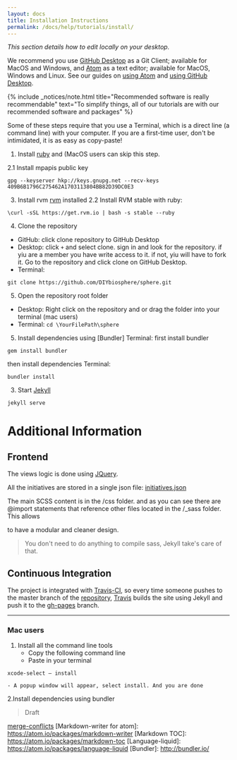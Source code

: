 ```yaml
---
layout: docs
title: Installation Instructions
permalink: /docs/help/tutorials/install/
---
```


_This section details how to edit locally on your desktop._

We recommend you use [GitHub Desktop] as a Git Client; available for MacOS and Windows, and [Atom] as a text editor; available for MacOS, Windows and Linux. See our guides on [using Atom] and [using GitHub Desktop].

{% include _notices/note.html title="Recommended software is really recommendable" text="To simplify things, all of our tutorials are with our recommended software and packages" %}

Some of these steps require that you use a Terminal, which is a direct line (a command line) with your computer. If you are a first-time user, don't be intimidated, it is as easy as copy-paste!

1. Install [ruby](https://www.ruby-lang.org/en/documentation/installation/) and (MacOS users can skip this step.

  2.1 Install mpapis public key
  ```
  gpg --keyserver hkp://keys.gnupg.net --recv-keys 409B6B1796C275462A1703113804BB82D39DC0E3
  ```


3. Install rvm
[rvm](https://rvm.io/rvm/install) installed
  2.2 Install RVM stable with ruby:
  ```
  \curl -sSL https://get.rvm.io | bash -s stable --ruby
```

4. Clone the repository
  - GitHub: click clone repository to GitHub Desktop
  - Desktop: click `+` and select clone. sign in and look for the repository. if yiu are a member you have write access to it. if not, yiu will have to fork it.
Go to the repository and click clone on GitHub Desktop.
  - Terminal:
```
git clone https://github.com/DIYbiosphere/sphere.git
```

5. Open the repository root folder
 - Desktop: Right click on the repository and
or drag the folder into your terminal (mac users)
 - Terminal:
``` cd \YourFilePath\sphere ```


5. Install dependencies using [Bundler]
Terminal: first install bundler
```
gem install bundler
```
then install dependencies
Terminal:
  ```
  bundler install
  ```


3. Start [Jekyll](https://jekyllrb.com/)
```
jekyll serve
```

# Additional Information

## Frontend
The views logic is done using [JQuery](https://jquery.com/).

All the initiatives are stored in a single json file:
[initiatives.json](https://github.com/DIYbiosphere/sphere/blob/gh-pages/js/data/initiatives.json)

The main SCSS content is in the /css folder. and as you can see there are @import
statements that reference other files located in the /\_sass folder. This allows


to have a modular and cleaner design.

> You don't need to do anything to compile sass, Jekyll take's care of that.


## Continuous Integration
The project is integrated with [Travis-CI](https://travis-ci.org/), so every
time someone pushes to the master branch of the
[repository](https://github.com/DIYbiosphere/sphere),
[Travis](https://travis-ci.org/) builds the site using Jekyll and push it to the
[gh-pages](https://github.com/DIYbiosphere/sphere/tree/gh-pages) branch.

---

### Mac users
1. Install all the command line tools
	- Copy the following command line
	- Paste in your terminal
```
xcode-select — install
```
	- A popup window will appear, select install. And you are done
2.Install dependencies using bundler


> Draft


[GitHub Desktop]: https://desktop.github.com/
[Atom]: https://atom.io/
[using atom]: /docs/help/tutorials/using-atom/
[using Github Desktop]: docs/help/tutorials/
[file icons]: https://atom.io/packages/file-icons
[pigments]: https://atom.io/packages/pigments
[todo-show]: https://atom.io/packages/todo-show
[atom beautify]: https://atom.io/packages/atom-beautify
[merge-conflicts](https://atom.io/packages/merge-conflicts)
[Markdown-writer for atom]: https://atom.io/packages/markdown-writer
[Markdown TOC]: https://atom.io/packages/markdown-toc
[Language-liquid]: https://atom.io/packages/language-liquid
[Bundler]: http://bundler.io/

